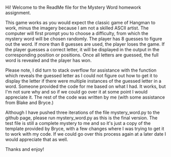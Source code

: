 Hi! Welcome to the ReadMe file for the Mystery Word homework assignment.

This game works as you would expect the classic game of Hangman to work, minus the imagery because I am not a skilled ASCII artist. The computer will first prompt you to choose a difficulty, from which the mystery word will be chosen randomly. The player has 8 guesses to figure out the word. If more than 8 guesses are used, the player loses the game. If the player guesses a correct letter, it will be displayed in the output in the corresponding position or positions. Once all letters are guessed, the full word is revealed and the player has won.

Please note, I did turn to stack overflow for assistance with the function which reveals the guessed letter as I could not figure out how to get it to display the letter if there were multiple instances of the guessed letter in a word. Someone provided the code for me based on what I had. It works, but I'm not sure why and so if we could go over it at some point I would appreciate it. The rest of the code was written by me (with some assistance from Blake and Bryce.)

Although I have pushed three iterations of the file mystery_word.py to the github page, please run mystery_word.py as this is the final version. The test file is still a complete mystery to me and so it's just a copy of the template provided by Bryce, with a few changes where I was trying to get it to work with my code. If we could go over this process again at a later date I would appreciate that as well.

Thanks and enjoy!
